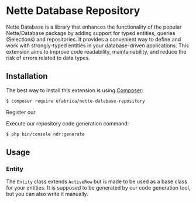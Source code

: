 # Nette Database Repository

Nette Database is a library that enhances the functionality of the popular Nette/Database package by adding support for typed
entities, queries (Selections) and repositories. It provides a convenient way to define and work with strongly-typed entities in your
database-driven applications. This extension aims to improve code readability, maintainability, and reduce the risk of errors related to
data types.

## Installation

The best way to install this extension is using [Composer](http://getcomposer.org/):

```sh
$ composer require efabrica/nette-database-repository
```

Register our 

Execute our repository code generation command:
```sh
$ php bin/console ndr:generate
```

## Usage

### Entity

The `Entity` class extends `ActiveRow` but is made to be used as a base class for your entities. 
It is supposed to be generated by our code generation tool, but you can also write it manually.

```php
